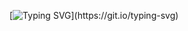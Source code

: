 [![Typing SVG](https://readme-typing-svg.herokuapp.com?font=monospace&color=EEF705&center=true&vCenter=true&width=500&lines=Hi+there!;My+name+is+Chris;I'm+here+to+improve+my+Git+skills;This+is+the+coolest+thing+i+have+found;Text+that+moves;stay+tuned!)](https://git.io/typing-svg)
